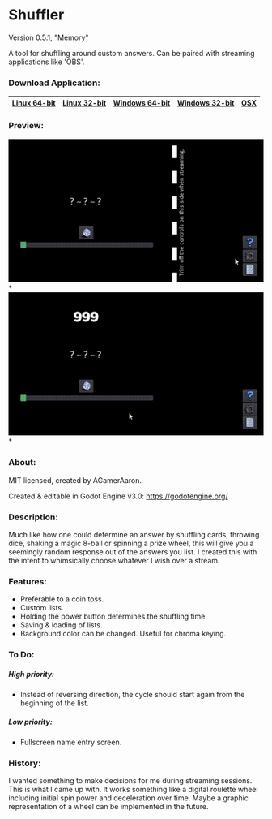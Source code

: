 # Shuffler
Version 0.5.1, "Memory"

A tool for shuffling around custom answers.
Can be paired with streaming applications like 'OBS'.

### Download Application:

|[Linux 64-bit](https://github.com/agameraaron/shuffler/releases/download/v0.5/shuffler_0_5_1_linux64.7z)|[Linux 32-bit](https://github.com/agameraaron/shuffler/releases/download/v0.5/shuffler_0_5_1_linux32.7z)|[Windows 64-bit](https://github.com/agameraaron/shuffler/releases/download/v0.5/shuffler_0_5_1_windows64.zip)|[Windows 32-bit](https://github.com/agameraaron/shuffler/releases/download/v0.5/shuffler_0_5_1_windows32.zip)|[OSX](https://github.com/agameraaron/shuffler/releases/download/v0.5/shuffler_0_5_1_osx.zip)|
|:---:|:---:|:---:|:---:|:---:|

### Preview:

![alt text](https://raw.githubusercontent.com/agameraaron/shuffler/master/demo1.gif)*
![alt text](https://raw.githubusercontent.com/agameraaron/shuffler/master/demo2.gif)*

### About:
MIT licensed, created by AGamerAaron.

Created & editable in Godot Engine v3.0: https://godotengine.org/

### Description:
Much like how one could determine an answer by shuffling cards, throwing dice, shaking a magic 8-ball or spinning a prize wheel, this will give you a seemingly random response out of the answers you list. I created this with the intent to whimsically choose whatever I wish over a stream.

### Features:
- Preferable to a coin toss.
- Custom lists.
- Holding the power button determines the shuffling time.
- Saving & loading of lists.
- Background color can be changed. Useful for chroma keying.

### To Do:

##### High priority:
- Instead of reversing direction, the cycle should start again from the beginning of the list.

##### Low priority:
- Fullscreen name entry screen.

### History:
I wanted something to make decisions for me during streaming sessions. This is what I came up with. It works something like a digital roulette wheel including initial spin power and deceleration over time. Maybe a graphic representation of a wheel can be implemented in the future.
